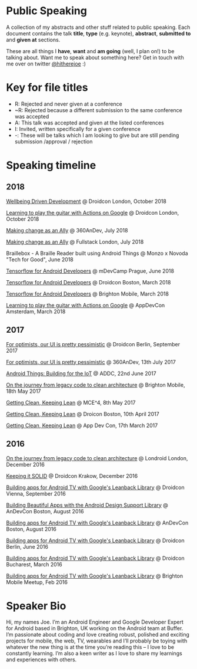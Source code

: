 # Public Speaking
A collection of my abstracts and other stuff related to public speaking. Each document contains the talk **title**, **type** (e.g. keynote), **abstract**, **submitted to** and **given at** sections.

These are all things I **have**, **want** and **am going** (well, I plan on!) to be talking about. Want me to speak about something here? Get in touch with me over on twitter [@hitherejoe](https://twitter.com/hitherejoe) :)

# Key for file titles

- R: Rejected and never given at a conference
- ~R: Rejected because a different submission to the same conference was accepted
- A: This talk was accepted and given at the listed conferences
- I: Invited, written specifically for a given conference
- -: These will be talks which I am looking to give but are still pending submission /approval / rejection

# Speaking timeline

## 2018

[Wellbeing Driven Development](https://github.com/hitherejoe/PublicSpeaking/blob/master/%5BA%5D%20Wellbeing%20Driven%20Development:%20Keeping%20our%20developers%20%26%20projects%20healthy.md) @ Droidcon London, October 2018

[Learning to play the guitar with Actions on Google](https://github.com/hitherejoe/PublicSpeaking/blob/master/%5B-%5D%20Learning%20to%20play%20the%20guitar%20with%20Actions%20on%20Google.md) @ Droidcon London, October 2018

[Making change as an Ally](https://github.com/hitherejoe/PublicSpeaking/blob/master/%5B-%5D%20Making%20change%20as%20an%20Ally.md) @ 360AnDev, July 2018

[Making change as an Ally](https://github.com/hitherejoe/PublicSpeaking/blob/master/%5B-%5D%20Making%20change%20as%20an%20Ally.md) @ Fullstack London, July 2018

Braillebox - A Braille Reader built using Android Things @ Monzo x Novoda "Tech for Good", June 2018

[Tensorflow for Android Developers](https://github.com/hitherejoe/PublicSpeaking/blob/master/%5B-%5D%20Tensorflow%20for%20Mobile%20Developers.md) @ mDevCamp Prague, June 2018

[Tensorflow for Android Developers](https://github.com/hitherejoe/PublicSpeaking/blob/master/%5B-%5D%20Tensorflow%20for%20Mobile%20Developers.md) @ Droidcon Boston, March 2018

[Tensorflow for Android Developers](https://github.com/hitherejoe/PublicSpeaking/blob/master/%5B-%5D%20Tensorflow%20for%20Mobile%20Developers.md) @ Brighton Mobile, March 2018

[Learning to play the guitar with Actions on Google](https://github.com/hitherejoe/PublicSpeaking/blob/master/%5B-%5D%20Learning%20to%20play%20the%20guitar%20with%20Actions%20on%20Google.md) @ AppDevCon Amsterdam, March 2018

## 2017

[For optimists, our UI is pretty pessimistic](https://github.com/hitherejoe/PublicSpeaking/blob/master/%5BA%5D%20For%20optimists%2C%20our%20UI%20is%20pretty%20pessimistic.md) @ Droidcon Berlin, September 2017

[For optimists, our UI is pretty pessimistic](https://github.com/hitherejoe/PublicSpeaking/blob/master/%5BA%5D%20For%20optimists%2C%20our%20UI%20is%20pretty%20pessimistic.md) @ 360AnDev, 13th July 2017

[Android Things: Building for the IoT](https://github.com/hitherejoe/PublicSpeaking/blob/master/%5BI%5D%20Android%20Things%2C%20building%20for%20the%20IoT.md) @ ADDC, 22nd June 2017

[On the journey from legacy code to clean architecture](https://github.com/hitherejoe/PublicSpeaking/blob/master/%5BI%5D%20On%20the%20journey%20from%20legacy%20code%20to%20clean%20architecture.md) @ Brighton Mobile, 18th May 2017

[Getting Clean, Keeping Lean](https://github.com/hitherejoe/PublicSpeaking/blob/master/%5BA%5D%20Getting%20clean%2C%20keeping%20lean.md) @ MCE^4, 8th May 2017

[Getting Clean, Keeping Lean](https://github.com/hitherejoe/PublicSpeaking/blob/master/%5BA%5D%20Getting%20clean%2C%20keeping%20lean.md) @ Droicon Boston, 10th April 2017

[Getting Clean, Keeping Lean](https://github.com/hitherejoe/PublicSpeaking/blob/master/%5BA%5D%20Getting%20clean%2C%20keeping%20lean.md) @ App Dev Con, 17th March 2017

## 2016

[On the journey from legacy code to clean architecture](https://github.com/hitherejoe/PublicSpeaking/blob/master/%5BI%5D%20On%20the%20journey%20from%20legacy%20code%20to%20clean%20architecture.md) @ Londroid London, December 2016

[Keeping it SOLID](https://github.com/hitherejoe/PublicSpeaking/blob/master/%5BA%5D%20Keeping%20it%20solid.md) @ Droidcon Krakow, December 2016

[Building apps for Android TV with Google's Leanback Library](https://github.com/hitherejoe/PublicSpeaking/blob/master/%5BA%5D%20Android%20TV:%20Building%20Apps%20with%20Google%E2%80%99s%20Leanback%20Library.md) @ Droidcon Vienna, September 2016

[Building Beautiful Apps with the Android Design Support Library](https://github.com/hitherejoe/PublicSpeaking/blob/master/%5BI%5D%20Building%20Beautiful%20Apps%20with%20the%20Design%20Support%20Library.md) @ AnDevCon Boston, August 2016

[Building apps for Android TV with Google's Leanback Library](https://github.com/hitherejoe/PublicSpeaking/blob/master/%5BA%5D%20Android%20TV:%20Building%20Apps%20with%20Google%E2%80%99s%20Leanback%20Library.md) @ AnDevCon Boston, August 2016

[Building apps for Android TV with Google's Leanback Library](https://github.com/hitherejoe/PublicSpeaking/blob/master/%5BA%5D%20Android%20TV:%20Building%20Apps%20with%20Google%E2%80%99s%20Leanback%20Library.md) @ Droidcon Berlin, June 2016

[Building apps for Android TV with Google's Leanback Library](https://github.com/hitherejoe/PublicSpeaking/blob/master/%5BA%5D%20Android%20TV:%20Building%20Apps%20with%20Google%E2%80%99s%20Leanback%20Library.md) @ Droidcon Bucharest, March 2016

[Building apps for Android TV with Google's Leanback Library](https://github.com/hitherejoe/PublicSpeaking/blob/master/%5BA%5D%20Android%20TV:%20Building%20Apps%20with%20Google%E2%80%99s%20Leanback%20Library.md) @ Brighton Mobile Meetup, Feb 2016

# Speaker Bio

Hi, my names Joe. I’m an Android Engineer and Google Developer Expert for Android based in Brighton, UK working on the Android team at Buffer. I’m passionate about coding and love creating robust, polished and exciting projects for mobile, the web, TV, wearables and I’ll probably be toying with whatever the new thing is at the time you’re reading this – I love to be constantly learning. I’m also a keen writer as I love to share my learnings and experiences with others.

